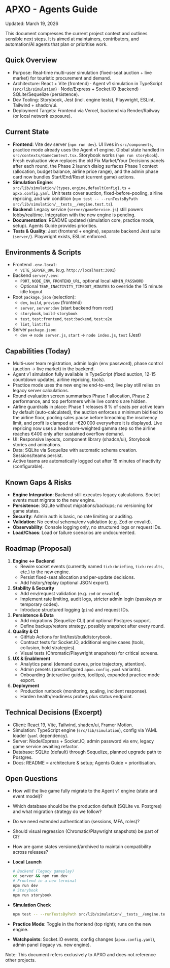 # APXO - Agents Guide

Updated: March 19, 2026

This document compresses the current project context and outlines sensible next steps. It is aimed at maintainers, contributors, and automation/AI agents that plan or prioritise work.

## Quick Overview
- Purpose: Real-time multi-user simulation (fixed-seat auction + live market) for touristic procurement and demand.
- Architecture: React + Vite (frontend) · Agent v1 simulation in TypeScript (`src/lib/simulation`) · Node/Express + Socket.IO (backend) · SQLite/Sequelize (persistence).
- Dev Tooling: Storybook, Jest (incl. engine tests), Playwright, ESLint, Tailwind + shadcn/ui.
- Deployment Targets: Frontend via Vercel, backend via Render/Railway (or local network exposure).

## Current State
- **Frontend**: Vite dev server (`npm run dev`). UI lives in `src/components`, practice mode already uses the Agent v1 engine. Global state handled in `src/contexts/GameContext.tsx`. Storybook works (`npm run storybook`). Fresh evaluation view replaces the old Fix Market/Your Decisions panels after each round, the Phase 2 launch dialog surfaces Phase 1 context (allocation, budget balance, airline price range), and the admin phase card now bundles Start/End/Reset (current game) actions.
- **Simulation Engine**: `src/lib/simulation/{types,engine,defaultConfig}.ts` + `apxo.config.yaml`. Unit tests cover auction, fixed-before-pooling, airline repricing, and win condition (`npm test -- --runTestsByPath src/lib/simulation/__tests__/engine.test.ts`).
- **Backend**: Legacy service (`server/gameService.js`) still powers lobby/realtime. Integration with the new engine is pending.
- **Documentation**: README updated (simulation core, practice mode, setup). Agents Guide provides priorities.
- **Tests & Quality**: Jest (frontend + engine), separate backend Jest suite (`server/`). Playwright exists, ESLint enforced.

## Environments & Scripts
- Frontend `.env.local`:
  - `VITE_SERVER_URL` (e.g. `http://localhost:3001`)
- Backend `server/.env`:
  - `PORT`, `NODE_ENV`, `FRONTEND_URL`, optional local `ADMIN_PASSWORD`
  - Optional `TEAM_INACTIVITY_TIMEOUT_MINUTES` to override the 15 minute idle logout
- Root `package.json` (selection):
  - `dev`, `build`, `preview` (frontend)
  - `server`, `server:dev` (start backend from root)
  - `storybook`, `build-storybook`
  - `test`, `test:frontend`, `test:backend`, `test:e2e`
  - `lint`, `lint:fix`
- Server `package.json`:
  - `dev` → `node server.js`, `start` → `node index.js`, `test` (Jest)

## Capabilities (Today)
- Multi-user team registration, admin login (env password), phase control (auction → live market) in the backend.
- Agent v1 simulation fully available in TypeScript (fixed auction, 12-15 countdown updates, airline repricing, tools).
- Practice mode uses the new engine end-to-end; live play still relies on legacy server calculations.
- Round evaluation screen summarises Phase 1 allocation, Phase 2 performance, and top performers while live controls are hidden.
- Airline guardrails in place: Phase 1 releases 8 % of seats per active team by default (auto-calculated), the auction enforces a minimum bid tied to the airline floor, pooling sales pause before breaching the insolvency limit, and profit is clamped at −€20 000 everywhere it is displayed. Live repricing now uses a headroom-weighted gamma step so the airline reaches €400 only after sustained overflow demand.
- UI: Responsive layouts, component library (shadcn/ui), Storybook stories and animations.
- Data: SQLite via Sequelize with automatic schema creation. Sessions/teams persist.
- Active teams are automatically logged out after 15 minutes of inactivity (configurable).

## Known Gaps & Risks
- **Engine Integration**: Backend still executes legacy calculations. Socket events must migrate to the new engine.
- **Persistence**: SQLite without migrations/backups; no versioning for game states.
- **Security**: Admin auth is basic, no rate limiting or auditing.
- **Validation**: No central schema/env validation (e.g. Zod or envalid).
- **Observability**: Console logging only, no structured logs or request IDs.
- **Load/Chaos**: Load or failure scenarios are undocumented.

## Roadmap (Proposal)
1. **Engine ↔ Backend**
   - Rewire socket events (currently named `tick:briefing`, `tick:results`, etc.) to the new engine.
   - Persist fixed-seat allocation and per-update decisions.
   - Add history/replay (optional JSON export).
2. **Stability & Security**
   - Add env/request validation (e.g. `zod` or `envalid`).
   - Implement rate limiting, audit logs, stricter admin login (passkeys or temporary codes).
   - Introduce structured logging (`pino`) and request IDs.
3. **Persistence & Data**
   - Add migrations (Sequelize CLI) and optional Postgres support.
   - Define backup/restore strategy, possibly snapshot after every round.
4. **Quality & CI**
   - GitHub Actions for lint/test/build/storybook.
   - Contract tests for Socket.IO, additional engine cases (tools, collusion, hold strategies).
   - Visual tests (Chromatic/Playwright snapshots) for critical screens.
5. **UX & Enablement**
   - Analytics panel (demand curves, price trajectory, attention).
   - Admin presets (preconfigured `apxo.config.yaml` variants).
   - Onboarding (interactive guides, tooltips), expanded practice mode export.
6. **Deployment**
   - Production runbook (monitoring, scaling, incident response).
   - Harden health/readiness probes plus status endpoint.

## Technical Decisions (Excerpt)
- Client: React 19, Vite, Tailwind, shadcn/ui, Framer Motion.
- Simulation: TypeScript engine (`src/lib/simulation`), config via YAML loader (`yaml` dependency).
- Server: Node/Express + Socket.IO, admin password via env, legacy game service awaiting refactor.
- Database: SQLite (default) through Sequelize, planned upgrade path to Postgres.
- Docs: README = architecture & setup; Agents Guide = prioritisation.

## Open Questions
- How will the live game fully migrate to the Agent v1 engine (state and event model)?
- Which database should be the production default (SQLite vs. Postgres) and what migration strategy do we follow?
- Do we need extended authentication (sessions, MFA, roles)?
- Should visual regression (Chromatic/Playwright snapshots) be part of CI?
- How are game states versioned/archived to maintain compatibility across releases?

- **Local Launch**
  ```bash
  # Backend (legacy gameplay)
  cd server && npm run dev
  # Frontend in a new terminal
  npm run dev
  # Storybook
  npm run storybook
  ```
- **Simulation Check**
  ```bash
  npm test -- --runTestsByPath src/lib/simulation/__tests__/engine.test.ts
  ```
- **Practice Mode**: Toggle in the frontend (top right); runs on the new engine.
- **Watchpoints**: Socket.IO events, config changes (`apxo.config.yaml`), admin panel (legacy vs. new engine).

Note: This document refers exclusively to APXO and does not reference other projects.
